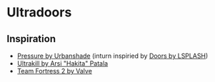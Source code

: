 # Ultradoors

## Inspiration
- [Pressure by Urbanshade](https://www.roblox.com/games/12411473842/Pressure) (inturn inspiried by [Doors by LSPLASH](https://www.roblox.com/games/6516141723/DOORS))
- [Ultrakill by Arsi "Hakita" Patala](https://store.steampowered.com/app/1229490/ULTRAKILL/)
- [Team Fortress 2 by Valve](https://www.teamfortress.com/)